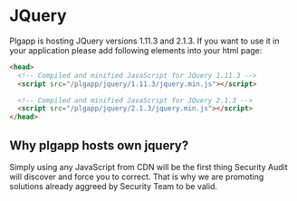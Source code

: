 # JQuery

Plgapp is hosting JQuery versions 1.11.3 and 2.1.3. If you want to use it
in your application please add following elements into your html page:

```html
<head>
  <!-- Compiled and minified JavaScript for JQuery 1.11.3 -->
  <script src="/plgapp/jquery/1.11.3/jquery.min.js"></script>

  <!-- Compiled and minified JavaScript for JQuery 2.1.3 -->
  <script src="/plgapp/jquery/2.1.3/jquery.min.js"></script>
</head>
```

## Why plgapp hosts own jquery?

Simply using any JavaScript from CDN will be the first thing Security
Audit will discover and force you to correct. That is why we are promoting
solutions already aggreed by Security Team to be valid.
